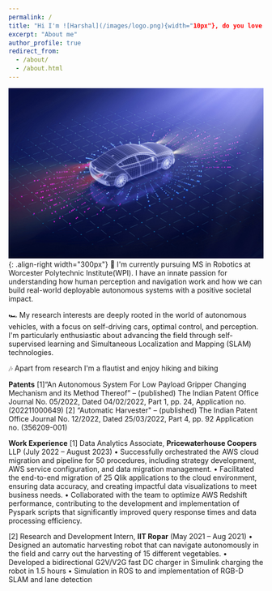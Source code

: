 ```yaml
---
permalink: /
title: "Hi I'm ![Harshal](/images/logo.png){width="10px"}, do you love robots🤖?"
excerpt: "About me"
author_profile: true
redirect_from: 
  - /about/
  - /about.html
---
```


![Self-Driving-car](/images/Self-Driving-car.jpg){: .align-right width="300px"}
🏫 I'm currently pursuing MS in Robotics at Worcester Polytechnic Institute(WPI). I have an innate passion for understanding how human perception and navigation work and how we can build real-world deployable autonomous systems with a positive societal impact.

🏎️ My research interests are deeply rooted in the world of autonomous vehicles, with a focus on self-driving cars, optimal control, and perception.
I'm particularly enthusiastic about advancing the field through self-supervised learning and Simultaneous Localization and Mapping (SLAM) technologies.

🎶 Apart from research I'm a flautist and enjoy hiking and biking

**Patents**
[1]“An Autonomous System For Low Payload Gripper Changing Mechanism and its Method Thereof” – (published) The 
Indian Patent Office Journal No. 05/2022, Dated 04/02/2022, Part 1, pp. 24, Application no. (202211000649)
[2] “Automatic Harvester" – (published) The Indian Patent Office Journal No. 12/2022, Dated 25/03/2022, 
Part 4, pp. 92 Application no. (356209-001)

**Work Experience**
[1] Data Analytics Associate, **Pricewaterhouse Coopers** LLP  (July 2022 – August 2023)
• Successfully orchestrated the AWS cloud migration and pipeline for 50 procedures, including strategy development, AWS service configuration, and data migration management.
• Facilitated the end-to-end migration of 25 Qlik applications to the cloud environment, ensuring data accuracy, and creating impactful data visualizations to meet business needs.
• Collaborated with the team to optimize AWS Redshift performance, contributing to the development and implementation of Pyspark scripts that significantly improved query response times and data processing efficiency.

[2] Research and Development Intern, **IIT Ropar** (May 2021 – Aug 2021)
• Designed an automatic harvesting robot that can navigate autonomously in the field and carry out the harvesting of 15 different vegetables.
• Developed a bidirectional G2V/V2G fast DC charger in Simulink charging the robot in 1.5 hours
• Simulation in ROS to and implementation of RGB-D SLAM and lane detection
